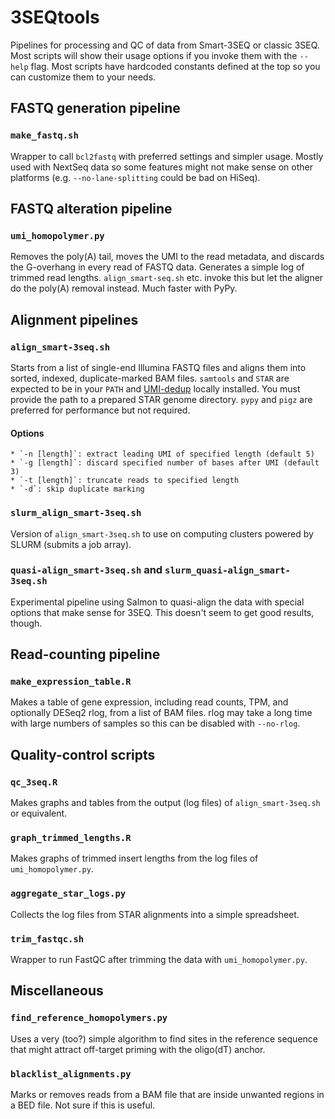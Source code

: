 # 3SEQtools

Pipelines for processing and QC of data from Smart-3SEQ or classic 3SEQ. Most scripts will show their usage options if you invoke them with the `--help` flag. Most scripts have hardcoded constants defined at the top so you can customize them to your needs.


## FASTQ generation pipeline

### `make_fastq.sh`

Wrapper to call `bcl2fastq` with preferred settings and simpler usage. Mostly used with NextSeq data so some features might not make sense on other platforms (e.g. `--no-lane-splitting` could be bad on HiSeq).


## FASTQ alteration pipeline

### `umi_homopolymer.py`

Removes the poly(A) tail, moves the UMI to the read metadata, and discards the G-overhang in every read of FASTQ data. Generates a simple log of trimmed read lengths. `align_smart-seq.sh` etc. invoke this but let the aligner do the poly(A) removal instead. Much faster with PyPy.


## Alignment pipelines

### `align_smart-3seq.sh`

Starts from a list of single-end Illumina FASTQ files and aligns them into sorted, indexed, duplicate-marked BAM files. `samtools` and `STAR` are expected to be in your `PATH` and [UMI-dedup](https://github.com/jwfoley/umi-dedup) locally installed. You must provide the path to a prepared STAR genome directory. `pypy` and `pigz` are preferred for performance but not required.

#### Options

	* `-n [length]`: extract leading UMI of specified length (default 5)
	* `-g [length]`: discard specified number of bases after UMI (default 3)
	* `-t [length]`: truncate reads to specified length
	* `-d`: skip duplicate marking

### `slurm_align_smart-3seq.sh`

Version of `align_smart-3seq.sh` to use on computing clusters powered by SLURM (submits a job array).

### `quasi-align_smart-3seq.sh` and `slurm_quasi-align_smart-3seq.sh`

Experimental pipeline using Salmon to quasi-align the data with special options that make sense for 3SEQ. This doesn't seem to get good results, though.


## Read-counting pipeline

### `make_expression_table.R`

Makes a table of gene expression, including read counts, TPM, and optionally DESeq2 rlog, from a list of BAM files. rlog may take a long time with large numbers of samples so this can be disabled with `--no-rlog`.


## Quality-control scripts

### `qc_3seq.R`

Makes graphs and tables from the output (log files) of `align_smart-3seq.sh` or equivalent.

### `graph_trimmed_lengths.R`

Makes graphs of trimmed insert lengths from the log files of `umi_homopolymer.py`.

### `aggregate_star_logs.py`

Collects the log files from STAR alignments into a simple spreadsheet.

### `trim_fastqc.sh`

Wrapper to run FastQC after trimming the data with `umi_homopolymer.py`.


## Miscellaneous

### `find_reference_homopolymers.py`

Uses a very (too?) simple algorithm to find sites in the reference sequence that might attract off-target priming with the oligo(dT) anchor.

### `blacklist_alignments.py`

Marks or removes reads from a BAM file that are inside unwanted regions in a BED file. Not sure if this is useful.
